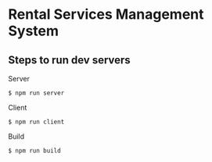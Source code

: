 # Rental Services Management System
## Steps to run dev servers
Server
```console
$ npm run server
```

Client
```console
$ npm run client
```

Build
```console
$ npm run build
```
